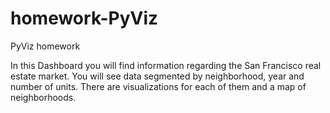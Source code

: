 # homework-PyViz
PyViz homework

In this Dashboard you will find information regarding the San Francisco real estate market. You will see data segmented by neighborhood, year and number of units. There are visualizations for each of them and a map of neighborhoods.
